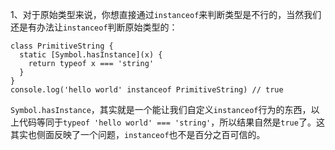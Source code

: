 1、对于原始类型来说，你想直接通过`instanceof`来判断类型是不行的，当然我们还是有办法让`instanceof`判断原始类型的：

```
class PrimitiveString {
  static [Symbol.hasInstance](x) {
    return typeof x === 'string'
  }
}
console.log('hello world' instanceof PrimitiveString) // true
```

`Symbol.hasInstance`，其实就是一个能让我们自定义`instanceof`行为的东西，以上代码等同于`typeof 'hello world' === 'string'`，所以结果自然是`true`了。这其实也侧面反映了一个问题，`instanceof`也不是百分之百可信的。

